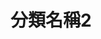 ---
title: '分類名稱2'
pictures: '["https://raw.githubusercontent.com/chyushya/cms-content/main/content/resources/images/1648663390659-3905-2493-%E6%B4%B2%E9%9A%9B%E9%85%92%E5%BA%97%E9%96%8B%E5%B9%95%E5%89%AA%E7%B6%B5%E5%84%80%E5%BC%8F%EF%BC%88%EF%BC%92%EF%BC%89.jpg"]'
---